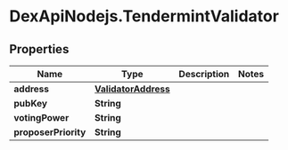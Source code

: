 # DexApiNodejs.TendermintValidator

## Properties
Name | Type | Description | Notes
------------ | ------------- | ------------- | -------------
**address** | [**ValidatorAddress**](ValidatorAddress.md) |  | 
**pubKey** | **String** |  | 
**votingPower** | **String** |  | 
**proposerPriority** | **String** |  | 
